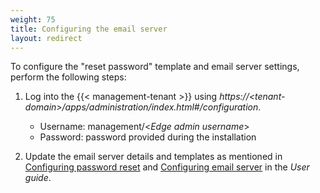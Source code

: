 ```yaml
---
weight: 75
title: Configuring the email server
layout: redirect
---
```


To configure the "reset password" template and email server settings, perform the following steps:

1. Log into the {{< management-tenant >}} using *https://&#60;tenant-domain>/apps/administration/index.html#/configuration*.

	- Username: management/<*Edge admin username*>
	- Password: password provided during the installation

2. Update the email server details and templates as mentioned in [Configuring password reset](/users-guide/enterprise-tenant/#password-reset) and [Configuring email server](/users-guide/enterprise-tenant/#email-server) in the *User guide*.
